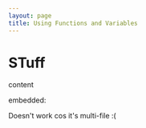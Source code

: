 ```yaml
---
layout: page
title: Using Functions and Variables
---
```


# STuff

content

embedded:

<script src="//repl.it/embed/E1or/1.js"></script>
Doesn't work cos it's multi-file :(